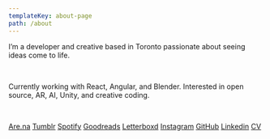 ```yaml
---
templateKey: about-page
path: /about
---
```

I’m a developer and creative based in Toronto passionate about seeing ideas come to life.

<br/>

Currently working with React, Angular, and Blender. Interested in open source, AR, AI, Unity, and creative coding.

<br/>

[Are.na](Http://are.na/tiffany-bouchard)
[Tumblr](http://cakebagel.tumblr.com) [Spotify](https://open.spotify.com/user/12161193944)
[Goodreads](https://goodreads.com/user/show/135943497-tiffany-bouchard) [Letterboxd](https://letterboxd.com/tiffbouchard)[](HTTPS://letterboxd.com/tiffbouchard)
[Instagram](Http://Instagram.com/tiffbouchard)
[GitHub](HTTPS://github.com/tiffbouchard)
[Linkedin](HTTPS://linkedin.com/in/tiffanybouchard)[](HTTPS://linkedin.com/in/tiffanybouchard)
[CV](https://drive.google.com/file/d/1NQRMw9t1lKef9hK86MgaM6FerFGTvT5n/view?usp=sharing)